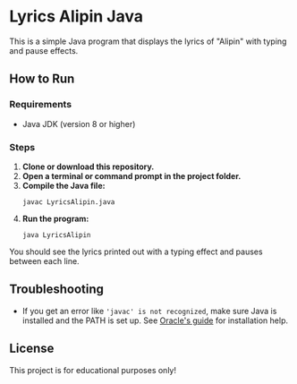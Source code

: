 # Lyrics Alipin Java

This is a simple Java program that displays the lyrics of "Alipin" with typing and pause effects.

## How to Run

### Requirements
- Java JDK (version 8 or higher)

### Steps
1. **Clone or download this repository.**
2. **Open a terminal or command prompt in the project folder.**
3. **Compile the Java file:**
   ```
   javac LyricsAlipin.java
   ```
4. **Run the program:**
   ```
   java LyricsAlipin
   ```

You should see the lyrics printed out with a typing effect and pauses between each line.

## Troubleshooting
- If you get an error like `'javac' is not recognized`, make sure Java is installed and the PATH is set up. See [Oracle's guide](https://www.oracle.com/java/technologies/downloads/) for installation help.

## License
This project is for educational purposes only!
